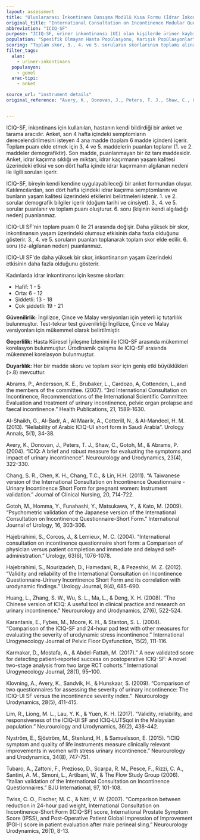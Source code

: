 ```yaml
---
layout: assessment
title: "Uluslararası İnkontinans Danışma Modülü Kısa Formu (İdrar İnkontinansı)"
original_title: "International Consultation on Incontinence Modular Questionnaire – Short Form for Urinary Incontinence"
abbreviation: "ICIQ-SF"
purpose: "ICIQ-SF, üriner inkontinansı (UI) olan kişilerde üriner kaybın şiddetini ve yaşam kalitesini subjektif olarak ölçen bir araçtır."
population: "Spesifik Olmayan Hasta Popülasyonu, Karışık Popülasyonlar"
scoring: "Toplam skor, 3., 4. ve 5. soruların skorlarının toplamı alınarak elde edilir. Puanlama aralığı 0-21'dir. Yüksek skor, inkontinansın daha fazla olumsuz etkisini gösterir."
filter_tags:
  alan:
    - uriner-inkontinans
  populasyon:
    - genel
  arac-tipi:
    - anket

source_url: "instrument details"
original_reference: "Avery, K., Donovan, J., Peters, T. J., Shaw, C., Gotoh, M., & Abrams, P. (2004). “ICIQ: A brief and robust measure for evaluating the symptoms and impact of urinary incontinence”. Neurourology and Urodynamics, 23(4), 322-330."


---
```



ICIQ-SF, inkontinans için kullanılan, hastanın kendi bildirdiği bir anket ve tarama aracıdır. Anket, son 4 hafta içindeki semptomların derecelendirilmesini isteyen 4 ana madde (toplam 6 madde içinden) içerir. Toplam puanı elde etmek için 3, 4 ve 5. maddelerin puanları toplanır (1. ve 2. maddeler demografiktir). Son madde, puanlanmayan bir öz tanı maddesidir. Anket, idrar kaçırma sıklığı ve miktarı, idrar kaçırmanın yaşam kalitesi üzerindeki etkisi ve son dört hafta içinde idrar kaçırmanın algılanan nedeni ile ilgili soruları içerir.


ICIQ-SF, bireyin kendi kendine uygulayabileceği bir anket formundan oluşur. Katılımcılardan, son dört hafta içindeki idrar kaçırma semptomlarını ve bunların yaşam kalitesi üzerindeki etkilerini belirtmeleri istenir. 1. ve 2. sorular demografik bilgiler içerir (doğum tarihi ve cinsiyet). 3., 4. ve 5. sorular puanlanır ve toplam puanı oluşturur. 6. soru (kişinin kendi algıladığı neden) puanlanmaz.


ICIQ-UI SF'nin toplam puanı 0 ile 21 arasında değişir. Daha yüksek bir skor, inkontinansın yaşam üzerindeki olumsuz etkisinin daha fazla olduğunu gösterir. 3., 4. ve 5. soruların puanları toplanarak toplam skor elde edilir. 6. soru (öz-algılanan neden) puanlanmaz.


ICIQ-UI SF'de daha yüksek bir skor, inkontinansın yaşam üzerindeki etkisinin daha fazla olduğunu gösterir.

Kadınlarda idrar inkontinansı için kesme skorları:

*   Hafif: 1 - 5
*   Orta: 6 - 12
*   Şiddetli: 13 - 18
*   Çok şiddetli: 19 - 21


**Güvenilirlik:** İngilizce, Çince ve Malay versiyonları için yeterli iç tutarlılık bulunmuştur. Test-tekrar test güvenilirliği İngilizce, Çince ve Malay versiyonları için mükemmel olarak belirtilmiştir.

**Geçerlilik:** Hasta Küresel İyileşme İzlenimi ile ICIQ-SF arasında mükemmel korelasyon bulunmuştur. Ürodinamik çalışma ile ICIQ-SF arasında mükemmel korelasyon bulunmuştur.

**Duyarlılık:** Her bir madde skoru ve toplam skor için geniş etki büyüklükleri (>.8) mevcuttur.


Abrams, P., Andersson, K. E., Brubaker, L., Cardozo, A, Cottenden, L.,and the members of the committee. (2007). “3rd International Consultation on Incontinence, Recommendations of the International Scientific Committee: Evaluation and treatment of urinary incontinence, pelvic organ prolapse and faecal incontinence.” Health Publications, 21, 1589-1630.

Al-Shaikh, G., Al-Badr, A., Al Maarik, A., Cotterill, N., & Al-Mandeel, H. M. (2013). “Reliability of Arabic ICIQ-UI short form in Saudi Arabia”. Urology Annals, 5(1), 34-38.

Avery, K., Donovan, J., Peters, T. J., Shaw, C., Gotoh, M., & Abrams, P. (2004). “ICIQ: A brief and robust measure for evaluating the symptoms and impact of urinary incontinence”. Neurourology and Urodynamics, 23(4), 322-330.

Chang, S. R., Chen, K. H., Chang, T.C., & Lin, H.H. (2011). “A Taiwanese version of the International Consultation on Incontinence Questionnaire - Urinary Incontinence Short Form for pregnant women: Instrument validation.” Journal of Clinical Nursing, 20, 714-722.

Gotoh, M., Homma, Y., Funahashi, Y., Matsukawa, Y., & Kato, M. (2009). “Psychometric validation of the Japanese version of the International Consultation on Incontinence Questionnaire-Short Form.” International Journal of Urology, 16, 303-306.

Hajebrahimi, S., Corcos, J., & Lemieux, M. C. (2004). “International consultation on incontinence questionnaire short form: a Comparison of physician versus patient completion and immediate and delayed self-administration.” Urology, 63(6), 1076-1078.

Hajebrahimi, S., Nourizadeh, D., Hamedani, R., & Pezeshki, M. Z. (2012). “Validity and reliability of the International Consultation on Incontinence Questionnaire-Urinary Incontinence Short Form and its correlation with urodynamic findings.” Urology Journal, 9(4), 685-690.

Huang, L., Zhang, S. W., Wu, S. L., Ma, L., & Deng, X. H. (2008). “The Chinese version of ICIQ: A useful tool in clinical practice and research on urinary incontinence.” Neurourology and Urodynamics, 27(6), 522-524.

Karantanis, E., Fybes, M., Moore, K. H., & Stanton, S. L. (2004). “Comparison of the ICIQ-SF and 24-hour pad test with other measures for evaluating the severity of urodynamic stress incontinence.”
International Urogynecology Journal of Pelvic Floor Dysfunction, 15(2), 111-116.

Karmakar, D., Mostafa, A., & Abdel-Fattah, M. (2017).” A new validated score for detecting patient-reported success on postoperative ICIQ-SF: A novel two-stage analysis from two large RCT cohorts.” International Urogynecology Journal, 28(1), 95–100.

Klovning, A., Avery, K., Sandvik, H., & Hunskaar, S. (2009). “Comparison of two questionnaires for assessing the severity of urinary incontinence: The ICIQ-UI SF versus the incontinence severity index.”  Neurourology Urodynamics, 28(5), 411-415.

Lim, R., Liong, M. L., Lau, Y. K., & Yuen, K. H. (2017). “Validity, reliability, and responsiveness of the ICIQ‐UI SF and ICIQ‐LUTSqol in the Malaysian population.” Neurourology and Urodynamics, 36(2), 438-442.

Nyström, E., Sjöström, M., Stenlund, H., & Samuelsson, E. (2015). “ICIQ symptom and quality of life instruments measure clinically relevant improvements in women with stress urinary incontinence.” Neurourology and Urodynamics, 34(8), 747-751.

Tubaro, A., Zattoni, F., Prezioso, D., Scarpa, R. M., Pesce, F., Rizzi, C. A., Santini, A. M., Simoni, L., Artibani, W., & The Flow Study Group (2006). “Italian validation of the International Consultation on Incontinence Questionnaires.” BJU International, 97, 101-108.

Twiss, C. O., Fischer, M. C., & Nitti, V. W. (2007). “Comparison between reduction in 24-hour pad weight, International Consultation on Incontinence-Short Form (ICIQ-SF) score, International Prostate Symptom Score (IPSS), and Post-Operative Patient Global Impression of Improvement (PGI-I) score in patient evaluation after male perineal sling.” Neurourology Urodynamics, 26(1), 8-13.
```